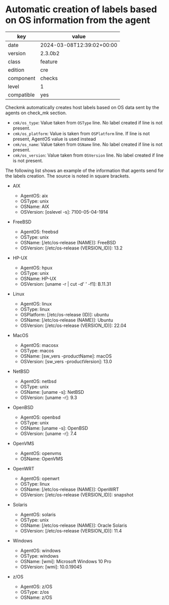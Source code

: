 [//]: # (werk v2)
# Automatic creation of labels based on OS information from the agent

key        | value
---------- | ---
date       | 2024-03-08T12:39:02+00:00
version    | 2.3.0b2
class      | feature
edition    | cre
component  | checks
level      | 1
compatible | yes

Checkmk automatically creates host labels based on OS data sent by the agents on check\_mk section. 

*   `cmk/os_type`: Value taken from `OSType` line. No label created if line is not present.
*   `cmk/os_platform`: Value is taken from `OSPlatform` line. If line is not present, AgentOS value is used instead
*   `cmk/os_name`: Value taken from `OSName` line. No label created if line is not present.
*   `cmk/os_version`: Value taken from `OSVersion` line. No label created if line is not present.

The following list shows an example of the information that agents send for the labels creation. The source is noted in square brackets.

*   AIX
    *   AgentOS: aix
    *   OSType: unix
    *   OSName: AIX
    *   OSVersion: [oslevel -s]:  7100-05-04-1914

*   FreeBSD
    *   AgentOS: freebsd
    *   OSType: unix
    *   OSName: [/etc/os-release (NAME)]:  FreeBSD
    *   OSVersion: [/etc/os-release (VERSION\_ID)]:  13.2

*   HP-UX
    *   AgentOS: hpux
    *   OSType: unix
    *   OSName: HP-UX
    *   OSVersion: [uname -r | cut -d' ' -f1]:  B.11.31

*   Linux
    *   AgentOS: linux
    *   OSType: linux
    *   OSPlatform: [/etc/os-release (ID)]:  ubuntu
    *   OSName: [/etc/os-release (NAME)]:  Ubuntu
    *   OSVersion: [/etc/os-release (VERSION\_ID)]:  22.04

*   MacOS
    *   AgentOS: macosx
    *   OSType: macos
    *   OSName: [sw\_vers -productName]:  macOS
    *   OSVersion: [sw\_vers -productVersion]:  13.0

*   NetBSD
    *   AgentOS: netbsd
    *   OSType: unix
    *   OSName: [uname -s]:  NetBSD
    *   OSVersion: [uname -r]:  9.3

*   OpenBSD
    *   AgentOS: openbsd
    *   OSType: unix
    *   OSName: [uname -s]:  OpenBSD
    *   OSVersion: [uname -r]:  7.4

*   OpenVMS
    *   AgentOS: openvms
    *   OSName: OpenVMS

*   OpenWRT
    *   AgentOS: openwrt
    *   OSType: linux
    *   OSName: [/etc/os-release (NAME)]:  OpenWRT
    *   OSVersion: [/etc/os-release (VERSION\_ID)]:  snapshot

*   Solaris
    *   AgentOS: solaris
    *   OSType: unix
    *   OSName: [/etc/os-release (NAME)]:  Oracle Solaris
    *   OSVersion: [/etc/os-release (VERSION\_ID)]:  11.4

*   Windows
    *   AgentOS: windows
    *   OSType: windows
    *   OSName: [wmi]:  Microsoft Windows 10 Pro
    *   OSVersion: [wmi]: 10.0.19045

*   z/OS
    *   AgentOS: z/OS
    *   OSType: z/os
    *   OSName: z/OS

